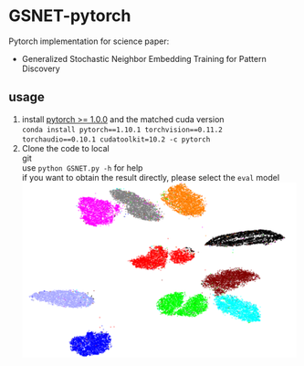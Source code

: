# GSNET-pytorch
Pytorch implementation for science paper: <br>
* Generalized Stochastic Neighbor Embedding Training for Pattern Discovery
## usage
1. install [pytorch >= 1.0.0](https://pytorch.org/get-started/locally/) and the matched cuda version <br>
`conda install pytorch==1.10.1 torchvision==0.11.2 torchaudio==0.10.1 cudatoolkit=10.2 -c pytorch` <br>
2. Clone the code to local <br>
    git     
use  `python GSNET.py -h`  for help <br>
if you want to obtain the result directly, please select the `eval` model 
![](/GSNET_MNIST.png)
